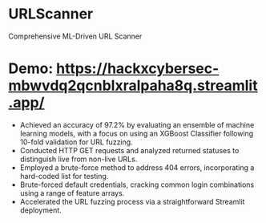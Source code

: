 # URLScanner
Comprehensive ML-Driven URL Scanner

# Demo:  https://hackxcybersec-mbwvdq2qcnblxralpaha8q.streamlit.app/

- Achieved an accuracy of 97.2% by evaluating an ensemble of machine learning models, with a focus on using an XGBoost Classifier following 10-fold validation for URL fuzzing.
- Conducted HTTP GET requests and analyzed returned statuses to distinguish live from non-live URLs.
- Employed a brute-force method to address 404 errors, incorporating a hard-coded list for testing.
- Brute-forced default credentials, cracking common login combinations using a range of feature arrays.
- Accelerated the URL fuzzing process via a straightforward Streamlit deployment.
